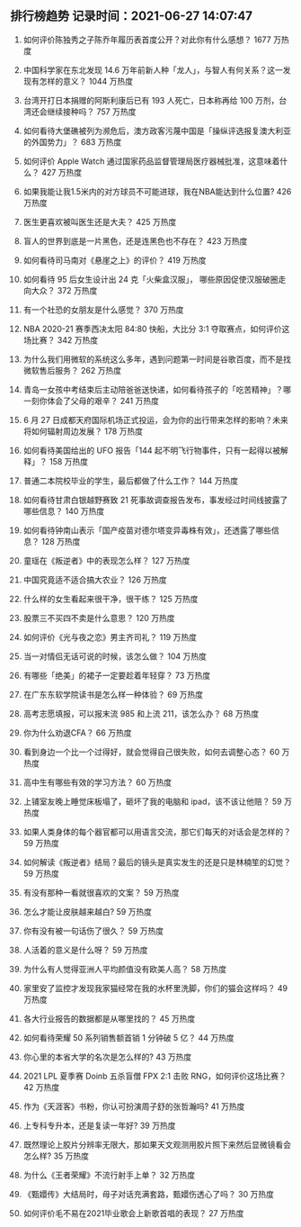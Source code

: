 
## 排行榜趋势 记录时间：2021-06-27 14:07:47
  
  1. 如何评价陈独秀之子陈乔年履历表首度公开？对此你有什么感想？ 1677 万热度
    
  2. 中国科学家在东北发现 14.6 万年前新人种「龙人」，与智人有何关系？这一发现有怎样的意义？ 1044 万热度
    
  3. 台湾开打日本捐赠的阿斯利康后已有 193 人死亡，日本称再给 100 万剂，台湾还会继续接种吗？ 757 万热度
    
  4. 如何看待大堡礁被列为濒危后，澳方政客污蔑中国是「操纵评选报复澳大利亚的外国势力」？ 683 万热度
    
  5. 如何评价 Apple Watch 通过国家药品监督管理局医疗器械批准，这意味着什么？ 427 万热度
    
  6. 如果我能让我1.5米内的对方球员不可能进球，我在NBA能达到什么位置? 426 万热度
    
  7. 医生更喜欢被叫医生还是大夫？ 425 万热度
    
  8. 盲人的世界到底是一片黑色，还是连黑色也不存在？ 423 万热度
    
  9. 如何看待司马南对《悬崖之上》的评价？ 419 万热度
    
  10. 如何看待 95 后女生设计出 24 克「火柴盒汉服」， 哪些原因促使汉服破圈走向大众？ 372 万热度
    
  11. 有一个社恐的女朋友是什么感觉？ 370 万热度
    
  12. NBA 2020-21 赛季西决太阳 84:80 快船，大比分 3:1 夺取赛点，如何评价这场比赛？ 342 万热度
    
  13. 为什么我们用微软的系统这么多年，遇到问题第一时间是谷歌百度，而不是找微软售后服务？ 262 万热度
    
  14. 青岛一女孩中考结束后主动陪爸爸送快递，如何看待孩子的「吃苦精神」？哪一刻你体会了父母的艰辛？ 241 万热度
    
  15. 6 月 27 日成都天府国际机场正式投运，会为你的出行带来怎样的影响？未来将如何辐射周边发展？ 178 万热度
    
  16. 如何看待美国给出的 UFO 报告「144 起不明飞行物事件，只有一起得以被解释」？ 158 万热度
    
  17. 普通二本院校毕业的学生，最后都做了什么工作？ 144 万热度
    
  18. 如何看待甘肃白银越野赛致 21 死事故调查报告发布，事发经过时间线披露了哪些信息？ 140 万热度
    
  19. 如何看待钟南山表示「国产疫苗对德尔塔变异毒株有效」，还透露了哪些信息？ 128 万热度
    
  20. 童瑶在《叛逆者》中的表现怎么样？ 127 万热度
    
  21. 中国究竟适不适合搞大农业？ 126 万热度
    
  22. 什么样的女生看起来很干净，很干练？ 125 万热度
    
  23. 股票三不买四不卖是什么意思？ 120 万热度
    
  24. 如何评价《光与夜之恋》男主齐司礼？ 119 万热度
    
  25. 当一对情侣无话可说的时候，该怎么做？ 104 万热度
    
  26. 有哪些「绝美」的裙子一定要趁着年轻穿？ 73 万热度
    
  27. 在广东东软学院读书是怎么样一种体验？ 69 万热度
    
  28. 高考志愿填报，可以报末流 985 和上流 211，该怎么办？ 68 万热度
    
  29. 你为什么劝退CFA？ 66 万热度
    
  30. 看到身边一个比一个过得好，就会觉得自己很失败，如何去调整心态？ 60 万热度
    
  31. 高中生有哪些有效的学习方法？ 60 万热度
    
  32. 上铺室友晚上睡觉床板塌了，砸坏了我的电脑和 ipad，该不该让他赔？ 59 万热度
    
  33. 如果人类身体的每个器官都可以用语言交流，那它们每天的对话会是怎样的？ 59 万热度
    
  34. 如何解读《叛逆者》结局？最后的镜头是真实发生的还是只是林楠笙的幻觉？ 59 万热度
    
  35. 有没有那种一看就很喜欢的文案？ 59 万热度
    
  36. 怎么才能让皮肤越来越白? 59 万热度
    
  37. 你有没有被一句话伤了很久？ 59 万热度
    
  38. 人活着的意义是什么呀？ 59 万热度
    
  39. 为什么有人觉得亚洲人平均颜值没有欧美人高？ 58 万热度
    
  40. 家里安了监控才发现我家猫经常在我的水杯里洗脚，你们的猫会这样吗？ 49 万热度
    
  41. 各大行业报告的数据都是从哪里找的？ 45 万热度
    
  42. 如何看待荣耀 50 系列销售额首销 1 分钟破 5 亿？ 44 万热度
    
  43. 你心里的本省大学的名次是怎么样的? 43 万热度
    
  44. 2021 LPL 夏季赛 Doinb 五杀盲僧 FPX 2:1 击败 RNG，如何评价这场比赛？ 42 万热度
    
  45. 作为《天涯客》书粉，你认可扮演周子舒的张哲瀚吗? 41 万热度
    
  46. 上专科专升本，还是复读一年好? 39 万热度
    
  47. 既然理论上胶片分辨率无限大，那如果天文观测用胶片照下来然后显微镜看会怎么样? 35 万热度
    
  48. 为什么《王者荣耀》不流行射手上单？ 32 万热度
    
  49. 《甄嬛传》大结局时，母子对话充满套路，甄嬛伤透心了吗？ 30 万热度
    
  50. 如何评价毛不易在2021毕业歌会上新歌首唱的表现？ 27 万热度
    